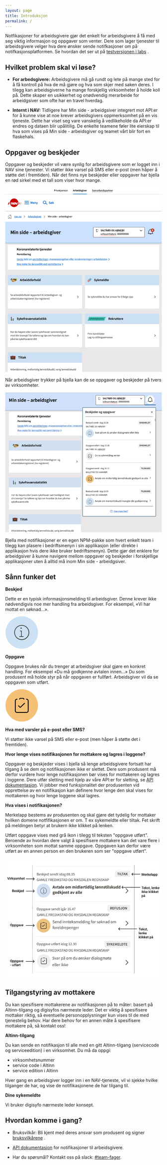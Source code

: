 ```yaml
---
layout: page
title: Introduksjon
permalink: /
---
```

Notfikasjoner for arbeidsgivere gjør det enkelt for arbeidsgivere å få med seg viktig informasjon og oppgaver som venter. Dere som lager tjenester til arbeidsgivere velger hva dere ønsker sende notifkasjoner om på notifkasjonsplatformen. Se hvordan det ser ut på [testversjonen i labs](https://arbeidsgiver.labs.nais.io/min-side-arbeidsgiver/?) . 

## Hvilket problem skal vi løse? 

- __For arbedsgivere:__
Arbeidsgivere må gå rundt og lete på mange sted for å få kontroll på hva de må gjøre og hva som skjer med saken deres. I tilegg kan arbeidsgiverne ha mange forskjellig virksomheter å holde koll på. Dette skaper en usikkerhet og onødvendig merarbeide for arbeidgsiver som ofte har en travel hverdag. 

- __Internt i NAV:__
Tidligere har Min side - arbeidgsiver integrert mot API:er for å kunne vise at noe krever arbeidsgivers oppmerksomhet på en vis tjeneste. Dette har viset seg vare vanskelig å vedlikeholde da API:er endres og dataen blir upålitilig. De enkelte teamene føler lite eierskap til hva som vises på Min side - arbeidsgiver og teamet vårt blir fort en flaskehals. 

## Oppgaver og beskjeder 
Oppgaver og beskjeder vil være synlig for arbeidsgivere som er logget inn i NAV sine tjenester. Vi støtter ikke varsel på SMS eller e-post (men håper å støtte det i fremtiden). Når det finns nye beskjeder eller oppgaver har bjella en rød sirkel med et tall som viser hvor mange. 


![Bjella på Min side -arbeidsgiver viser at nye notifikasjoner kommet med rød cirkel og antall](images/Bjella%20collapsed.png)


Når arbeidsgiver trykker på bjella kan de se oppgaver og beskjeder på tvers av virksomheter. 

![Når man trykker på bjella ekspandere notfikasjonerne ut](images/Bjella%20expanded.png)


Bjella med notifikasjoner er en egen NPM-pakke som hvert enkelt team i tilegg kan plasere i bedriftsmenyn i sin applikasjon (eller direkte i applikasjon hvis dere ikke bruker bedriftsmenyn). Dette gjør det enklere for arbeidgsiver å kunne navigere mellom oppgaver og beskjeder i forskjellige applikasjoner uten å alltid må inom Min side - arbeidgsiver. 



## Sånn funker det 


__Beskjed__

Dette er en typisk informasjonsmelding til arbeidsgiver. Denne krever ikke nødvendigvis noe mer handling fra arbeidsgiver. For eksempel, «Vi har mottat en søknad...». 

![](images/beskjed.svg) 





__Oppgave__

Oppgave brukes når du trenger at arbeidsgiver skal gjøre en konkret handling. For eksempel «Du må godkjenne avtalen innen...» Du som produsent må holde styr på når oppgaven er fullført. Arbeidsgiver vil da se oppgaven som utført. 

![](images/oppgave.svg)



__Hva med varsler på e-post eller SMS?__

Vi støtter ikke varsel på SMS eller e-post (men håper å støtte det i fremtiden). 

__Hvor lenge vises notifikasjonen for mottakere og lagres i loggene?__

Oppgaver og beskjeder vises i bjella så lenge arbeidsgivere fortsatt har tilgang å se dem og notifikasjonen ikke er slettet. Dere som produsent må derfor vurdere hvor lenge notifikasjonen bør vises for mottakeren og lagres i loggene. Dere utfør sletting med hjelp av våre API:er for sletting, se [API dokumentasjon](https://navikt.github.io/arbeidsgiver-notifikasjon-produsent-api/api/). Vi jobber med funksjonalitet der produsenten vid opprettelse av en notifikasjon kan definere hvor lenge den skal vises for mottakeren og hvor lenge loggene skal lagres.

__Hva vises i notifikasjonen?__

Merkelapp bestems av produsenten og skal gjøre det tydelig for mottaker hvilken domene notfifikasjonen er om. T ex sykemeldte eller tiltak. Fet skrift på meldingen betyr at brukern ikke klikket på lenken. 

Utført oppgave vises med grå ikon i tilegg til teksten "oppgave utført". Beroende av hvordan dere valgt å spesifisere mottakere kan det vare flere i virksomheten som mottat samme oppgave. Oppgaven kan derfor være utført av en annen person en den brukeren som ser "oppgave utført". 

![](images/forklaring.png)

## Tilgangstyring av mottakere 
Du kan spesifisere mottakerene av notifikasjonen på to måter: basert på Altinn-tilgang og digisyfos nærmeste leder. Det er viktig å spesifisere mottaker riktig, så eventuelle personopplysninger kun vises til de med tjenestelig behov. Har dere behov for en annen måte å spesifisere mottakere på, så kontakt oss!

__Altinn-tilgang__

Du kan sende en notifikasjon til alle med en gitt Altinn-tilgang (servicecode og serviceedition) i en virksomhet. Du må da oppgi:

* virksomhetsnummer
* service code i Altinn
* service edition i Altinn

Hver gang en arbeidsgiver logger inn i en NAV-tjeneste, vil vi sjekke hvilke tilganger de har, og vise de notifikasjonene de har tilgang til.

__Dine sykemeldte__

Vi bruker digisyfo nærmeste leder konsept. 

## Hvordan komme i gang? 
- Bruksvilkår: Bli kjent med deres ansvar som produsent og signer [bruksvilkårene](https://navikt.github.io/arbeidsgiver-notifikasjon-produsent-api/bruksvilk%C3%A5r/) .

- [API dokumentasjon](https://navikt.github.io/arbeidsgiver-notifikasjon-produsent-api/api/) for notifikasjoner til arbeidsgivere.

- Har du spørsmål? Kontakt oss på slack: [#team-fager](https://nav-it.slack.com/archives/C01V9FFEHEK).


